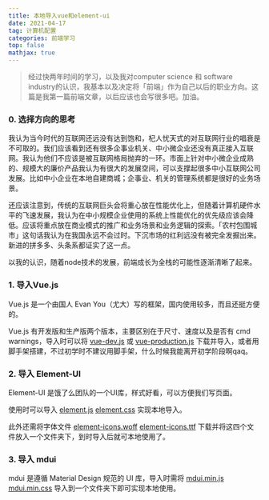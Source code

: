 ```yaml
---
title: 本地导入vue和element-ui
date: 2021-04-17
tag: 计算机配置
categories: 前端学习
top: false
mathjax: true
---
```




> 经过快两年时间的学习，以及我对computer science 和 software industry的认识，我基本以及决定将「前端」作为自己以后的职业方向。这篇是我第一篇前端文章，以后应该也会写很多吧。加油。



### 0. 选择方向的思考

我认为当今时代的互联网还远没有达到饱和，杞人忧天式的对互联网行业的唱衰是不可取的。我们应该看到还有很多企事业机关、中小微企业还没有真正接入互联网。我认为他们不应该是被互联网格局抛弃的一环。市面上针对中小微企业成熟的、规模大的廉价产品我认为有很大的发展空间，可以支撑起很多中小互联网公司发展。比如中小企业在本地自建商城；企事业、机关的管理系统都是很好的业务场景。

还应该注意到，传统的互联网巨头会将重心放在性能优化上，但随着计算机硬件水平的飞速发展，我认为在中小规模企业使用的系统上性能优化的优先级应该会降低。应该将重点放在商业模式的推广和业务场景和业务逻辑的探索。「农村包围城市」这句话我认为在我国永远不会过时。下沉市场的红利远没有被完全发掘出来。新进的拼多多、头条系都证实了这一点。

以我的认识，随着node技术的发展，前端成长为全栈的可能性逐渐清晰了起来。



### 1. 导入Vue.js

Vue.js 是一个由国人 Evan You（尤大）写的框架，国内使用较多，而且还挺方便的。

Vue.js 有开发版和生产版两个版本，主要区别在于尺寸、速度以及是否有 cmd warnings，导入时可以将 [vue-dev.js](https://cdn.jsdelivr.net/npm/vue/dist/vue.js) 或 [vue-production.js](https://cdn.jsdelivr.net/npm/vue) 下载并导入，或者用脚手架搭建，不过初学时不建议用脚手架，什么时候我能离开初学阶段啊qaq。



### 2. 导入 Element-UI

Element-UI 是饿了么团队的一个UI库，样式好看，可以方便我们写页面。

使用时可以导入 [element.js](https://unpkg.com/element-ui@2.4.11/lib/index.js) [element.css](https://unpkg.com/element-ui@2.15.1/lib/theme-chalk/index.css) 实现本地导入。

此外还需将字体文件 [element-icons.woff](https://unpkg.com/element-ui@2.3.6/lib/theme-chalk/fonts/element-icons.woff) [element-icons.ttf](https://unpkg.com/element-ui@2.3.6/lib/theme-chalk/fonts/element-icons.ttf) 下载并将这四个文件放入一个文件夹下，到时导入后就可本地使用了。



### 3. 导入 mdui

mdui 是遵循 Material Design 规范的 UI 库，导入时需将 [mdui.min.js](https://cdn.jsdelivr.net/npm/mdui@1.0.1/dist/js/mdui.min.js) [mdui.min.css](https://cdn.jsdelivr.net/npm/mdui@1.0.1/dist/css/mdui.min.css) 导入到一个文件夹下即可实现本地使用。